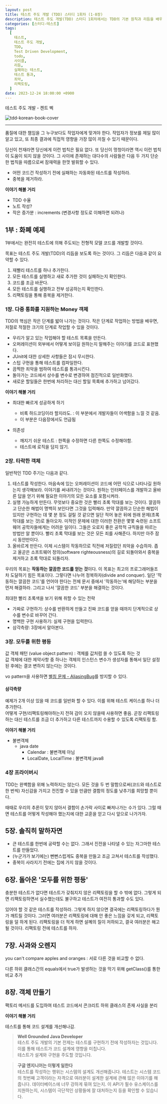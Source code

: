 ```yaml
---
layout: post
title: 테스트 주도 개발 (TDD) 스터디 1회차 (1-8장)
description: 테스트 주도 개발(TDD) 스터디 1회차에서는 TDD의 기본 원칙과 리듬을 배우며, 작은 단계로 작업하는 방법을 강조합니다. 실패하는 테스트를 먼저 작성하고, 이를 통과시키기 위한 코드를 작성한 후 리팩토링을 통해 중복을 제거하는 과정을 반복합니다. TDD의 핵심은 품질을 작업자에게 맡기고, 테스트가 코드 설계에 영향을 미치도록 하는 것입니다. 이 스터디에서는 다중 통화를 지원하는 Money 객체 예제를 통해 TDD의 실제 적용 방법과 가치 객체 패턴, 리팩토링의 중요성 등을 논의합니다.
categories: [스터디-테스트]
tags:
  [
    테스트,
    테스트 주도 개발,
    TDD,
    Test Driven Development,
    todo,
    사이클,
    리듬,
    실패하는 테스트,
    테스트 통과,
    죄악,
    리팩토링,
  ]
date: 2023-12-24 18:00:00 +0900
---
```


테스트 주도 개발 - 켄트 벡

![tdd-korean-book-cover](/assets/images/2024-01-11-tdd-2/tdd-korean-book-cover.jpeg)

---

품질에 대한 챔임을 그 누구보다도 작업자에게 맞겨야 한다. 작업자가 정보를 제일 많이 알고 있고, 또 최종 결과에 직접적 영향을 가장 많이 끼칠 수 있기 때문이다.

당신이 천재라면 당신에게 이런 법칙은 필요 없다. 또 당신이 멍청이라면 역시 이런 법칙이 도움이 되지 않을 것이다. 그 사이에 존재하는 대다수의 사람들은 다음 두 가지 단순한 법칙을 따름으로써 잠재력을 한껏 발휘할 수 있다.

- 어떤 코드건 작성하기 전에 실패하는 자동화된 테스트를 작성하라.
- 중복을 제거하라.

**이야기 해볼 거리**

- TDD 수율
- 노트 작성?
- 작은 증가분 : increments (변경사항 정도로 이해하면 되려나)

## 1부 : 화폐 예제

1부에서는 완전히 테스트에 의해 주도되는 전형적 모델 코드를 개발할 것이다.

목표는 테스트 주도 개발(TDD)의 리듬을 보도록 하는 것이다. 그 리듬은 다음과 같이 요약할 수 있다.

1. 재빨리 테스트를 하나 추가한다.
2. 모든 테스트를 실행하고 새로 추가한 것이 실패하는지 확인한다.
3. 코드를 조금 바꾼다.
4. 모든 테스트를 실행하고 전부 성공하는지 확인한다.
5. 리팩토링을 통해 중복을 제거한다.

### 1장. 다중 통화를 지원하는 Money 객체

TDD의 핵심은 작은 단계를 밟아 나가는 것이다.
작은 단계로 작업하는 방법을 배우면, 저절로 적절한 크기의 단계로 작업할 수 있을 것이다.

- 우리가 알고 있는 작업해야 할 테스트 목록을 만든다.
- 오퍼레이션이 외부에서 어떻게 보이길 원하는지 말해주는 이야기를 코드로 표현했다.
- JUnit에 대한 상세한 사항들은 잠시 무시한다.
- 스텁 구현을 통해 테스트를 컴파일한다.
- 끔찍한 죄악을 범하여 테스트를 통과시킨다.
- 돌아가는 코드에서 상수를 변수로 변경하여 점진적으로 일반화했다.
- 새로운 할일들은 한번에 처리하는 대신 할일 목록에 추가하고 넘어갔다.

**이야기 해볼 거리**

- 최대한 빠르게 성공하게 하기

  - 비록 하드코딩이라 할지라도. : 이 부분에서 개발자들이 어색함을 느낄 것 같음.
  - 이 부분은 다음장에서도 언급됨

- 의존성
  - 깨지기 쉬운 테스트 : 한쪽을 수정하면 다른 한쪽도 수정해야함.
  - 테스트에 로직을 담지 않기.

### 2장. 타락한 객체

일반적인 TDD 주기는 다음과 같다.

1. 테스트를 작성한다. 마음속에 있는 오퍼레이션이 코드에 어떤 식으로 나타나길 원하는지 생각해보라. 이야기를 써내려가는 것이다. 원하는 인터페이스를 개발하고 올바른 답을 얻기 위해 필요한 이야기의 모든 요소를 포함시켜라.
2. 실행 가능하게 만든다. 무엇보다 중요한 것은 빨리 초록 막대를 보는 것이다. 깔끔하고 단순한 해법이 명백히 보인다면 그것을 입력해라. 만약 깔끔하고 단순한 해법이 있지만 구현하는 데 몇 분 정도 걸릴 것 같으면 일단 적어 놓은 뒤에 원래 문제(초록 막대를 보는 것)로 돌아오자. 미적인 문제에 대한 이러한 전환은 몇몇 숙련된 소프트웨어 공학자들에게는 어려운 일이다. 그들은 오로지 좋은 공학적 규칙들을 따르는 방법만 알 뿐이다. 빨리 초록 막대를 보는 것은 모든 죄를 사해준다. 하지만 아주 잠시 동안만이다.
3. 올바르게 만든다. 이제 시스템이 작동하므로 직전에 저질렀던 죄악을 수습하자. 좁고 올곧은 소프트웨어 정의(software righteousness)의 길로 되돌아와서 중복을 제거하고 초록 막대로 되돌리자.

우리의 목표는 **작동하는 깔끔한 코드를 얻는 것**이다. 이 목표는 최고의 프로그래머들조차 도달하기 힘든 목표이다. 그렇다면 나누어 정복하자(divide and conquer). 일단 '작동하는 깔끔한 코드'를 언어야 한다는 전체 문서 중에서 '작동하는'에 해당하는 부분을 먼저 해결하라. 그리고 나서 '깔끔한 코드' 부분을 해결하는 것이다.

최대한 빨리 초록색을 보기 위해 취할 수 있는 전략

- 가짜로 구현하기: 상수를 반환하게 만들고 진짜 코드를 얻을 때까지 단계적으로 상수를 변수로 바꾸어 간다.
- 명백한 구현 사용하기: 실제 구현을 입력한다.
- 삼각측량: 3장에서 알아본다.

### 3장. 모두를 위한 평등

값 객체 패턴 (value object pattern) : 객체를 값처럼 쓸 수 있도록 하는 것  
값 객체에 대한 제약사항 중 하나는 객체의 인스턴스 변수가 생성자를 통해서 일단 설정된 후에는 결코 변하지 않는다는 것이다.

vo pattern을 사용하면 [별칭 문제 - AliasingBug](https://martinfowler.com/bliki/AliasingBug.html)를 방지할 수 있다.

#### 삼각측량

예제가 2개 이상 있을 때 코드를 일반화 할 수 있다. 이를 위해 테스트 케이스를 하나 더 추가한다.  
어떻게 구현/리팩토링해야하는지 전혀 감이 오지 않을때 사용하면 좋음.
곧장 리팩토링 하는 대신 테스트를 조금 더 추가하고 다른 테스트까지 수용할 수 있도록 리팩토링 함.

**이야기 해볼 거리**

- 불변객체
  - java date
    - Calendar : 불변객체 아님
    - LocalDate, LocalTime : 불변객체 java8

### 4장 프라이버시

TDD는 완벽함을 위해 노력하지는 않는다. 모든 것을 두 번 말함으로써(코드와 테스트로 한 번씩) 자신감을 가지고 전진할 수 있을 만큼만 결함의 정도를 낮추기를 희망할 뿐이다.

때때로 우리의 추론이 맞지 않아서 결함이 손가락 사이로 빠져나가는 수가 있다. 그럴 때면 테스트를 어떻게 작성해야 했는지에 대한 교훈을 얻고 다시 앞으로 나가가자.

## 5장. 솔직히 말하자면

- 큰 테스트를 한번에 공략할 수는 없다. 그래서 진전을 나타낼 수 있는 자그마한 테스트를 만들었다.
- (누군가가 보기에는) 뻔뻔스럽게도 중복을 만들고 조금 고쳐서 테스트를 작성했다.
- 중복이 사라지기 전에는 집에 가지 않을 것이다.

## 6장. 돌아온 '모두를 위한 평등'

충분한 테스트가 없다면 테스트가 갖춰지지 않은 리팩토링을 할 수 밖에 없다.
그렇게 되면 리팩토링하면서 실수했는데도 불구하고 테스트가 여전히 통과할 수도 있다.

있어야 할 것 같은 테스트를 작성하라. 그렇게 하지 않으면 결국에는 리팩토링하다가 뭔가 깨트릴 것이다. 그러면 여러분은 리팩토링에 대해 안 좋은 느낌을 갖게 되고, 리팩토링을 덜 하게 된다. 리팩토링을 더 적게 하면 설꼐의 질이 저하되고, 결국 여러분은 해고될 것이다. 리팩토링 전에 테스트를 하자.

## 7장. 사과와 오렌지

you can't compare apples and oranges : 서로 다른 것을 비교할 수 없다.

다른 하위 클래스간의 equals에서 true가 발생하는 것을 막기 위해 getClass()를 통한 비교 추가

## 8장. 객체 만들기

팩토리 메서드를 도입하여 테스트 코드에서 콘크리트 하위 클래스의 존재 사실을 분리

**이야기 해볼 거리**

테스트를 통해 코드 설계를 개선해나감.

> **Well Grounded Java Developer**  
> 테스트 주도 개발의 기본 전제는 테스트를 구현하기 전에 작성하자는 것입니다. 이를 통해 테스트가 코드 설계에 영향을 미칩니다.  
> 테스트가 설계와 구현을 주도할 것입니다.

> **구글 엔지니어는 이렇게 일한다**  
> 테스트를 작성하는 행위는 시스템의 설계도 개선해줍니다. 테스트는 시스템 코드의 첫번째 고객이라는 자격으로 여러분이 설계한 설계에 관해 많은 이야기를 해줍니다. 데이터베이스에 너무 강하게 묶여 있는지. 이 API가 필수 유스케이스를 지원하는지, 시스템이 극단적인 상황들에 잘 대처하는지 등을 확인할 수 있습니다.
